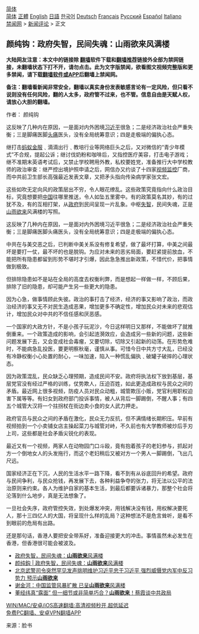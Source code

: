  <!-- 面包屑导航 --> <div class="breadcrumb"><!-- GTranslate: https://gtranslate.io/ -->  <div class="switcher notranslate">  <div class="selected">  <a href="#" onclick="return false;"> 简体</a>  </div>  <div class="option">  <a href="https://www.bannedbook.org" onclick="doGTranslate('zh-CN|zh-CN');jQuery('div.switcher div.selected a').html(jQuery(this).html());return false;" title="简体中文" class="nturl selected"> 简体</a>  <a href="https://www.bannedbook.org/zh-tw/" onclick="doGTranslate('zh-CN|zh-TW');jQuery('div.switcher div.selected a').html(jQuery(this).html());return false;" title="繁體中文" class="nturl"> 正體</a>  <a href="https://www.bannedbook.org/en/" onclick="doGTranslate('zh-CN|en');jQuery('div.switcher div.selected a').html(jQuery(this).html());return false;" title="English" class="nturl"> English</a>  <a href="https://www.bannedbook.org/ja/" onclick="doGTranslate('zh-CN|ja');jQuery('div.switcher div.selected a').html(jQuery(this).html());return false;" title="日本語" class="nturl"> 日語</a>  <a href="https://www.bannedbook.org/ko/" onclick="doGTranslate('zh-CN|ko');jQuery('div.switcher div.selected a').html(jQuery(this).html());return false;" title="한국어" class="nturl"> 한국어</a>  <a href="https://www.bannedbook.org/de/" onclick="doGTranslate('zh-CN|de');jQuery('div.switcher div.selected a').html(jQuery(this).html());return false;" title="Deutsch" class="nturl"> Deutsch</a>  <a href="https://www.bannedbook.org/fr/" onclick="doGTranslate('zh-CN|fr');jQuery('div.switcher div.selected a').html(jQuery(this).html());return false;" title="Français" class="nturl"> Français</a>  <a href="https://www.bannedbook.org/ru/" onclick="doGTranslate('zh-CN|ru');jQuery('div.switcher div.selected a').html(jQuery(this).html());return false;" title="Русский" class="nturl"> Русский</a>  <a href="https://www.bannedbook.org/es/" onclick="doGTranslate('zh-CN|es');jQuery('div.switcher div.selected a').html(jQuery(this).html());return false;" title="Español" class="nturl"> Español</a>  <a href="https://www.bannedbook.org/it/" onclick="doGTranslate('zh-CN|it');jQuery('div.switcher div.selected a').html(jQuery(this).html());return false;" title="Italiano" class="nturl"> Italiano</a>  </div>  </div>      <div class='breadcrumb-sub'><!-- Breadcrumb NavXT 6.3.0 --> <a href="https://www.bannedbook.org/" class="home">禁闻网</a> &gt; <a href="https://www.bannedbook.org/bnews/comments/" class="category">新闻评论</a> &gt; 正文</div></div><h2>颜纯钩：政府失智，民间失魂：山雨欲来风满楼</h2> <p class="notice"><b>大陆网友注意：本文中的链接除 <a href="https://github.com/bannedbook/fanqiang" >翻墙</a>软件下载和<a href="https://github.com/killgcd/justmysocks/blob/master/README.md">翻墙推荐</a>链接外全部为禁网链接，未翻墙状态下打不开，请勿点击。此为文字版禁闻，欲看图文视频完整版和更多禁闻，请下载<a href="https://github.com/bannedbook/fanqiang">翻墙软件或APP</a>后翻墙上禁闻网。</p><p>备注：翻墙看新闻非常安全，翻墙以真实身份发表敏感言论有一定风险，但只看不说则没有任何风险，翻的人太多，政府管不过来，也不管。信息自由是天赋人权，请放心大胆的翻墙。</b></p>  <div class="entry"> <p>作者： 颜纯钩</p> <p id="summary">这反映了几种内在原因，一是面对内外困境<a href="https://www.bannedbook.org/bnews/tag/%e4%b9%a0%e8%bf%91%e5%b9%b3/" class="st_tag internal_tag" rel="tag" title="标签 习近平 下的日志">习近平</a>很急；二是经济政治社会严重失衡；三是脚痛医脚<a href="https://www.bannedbook.org/bnews/tag/%e5%a4%b4%e7%97%9b/" class="st_tag internal_tag" rel="tag" title="标签 头痛 下的日志">头痛</a>医头，没有全局统筹意识；四是走极端的偏执心态。</p> <p id="conimg">继打击<a href="https://www.bannedbook.org/bnews/tag/%E8%9A%82%E8%9A%81%E9%87%91%E6%9C%8D/" class="st_tag internal_tag" rel="tag" title="标签 蚂蚁金服 下的日志">蚂蚁金服</a>﹑滴滴出行﹑教培行业等网络巨头之后，又对微信的“青少年模式”不合规，提起公诉；继讨伐奶粉和咖啡后，又指控医疗美容，打击电子游戏；继不准期末英语考试后，又禁止学校聘用外教，私校要姓党，准备推行大中学校教师的政治审查：继严控出境护照申请之后，网信办又约谈了十四家<a href="https://www.bannedbook.org/bnews/tag/%E8%A7%86%E9%A2%91%E7%9B%91%E6%8E%A7/" class="st_tag internal_tag" rel="tag" title="标签 视频监控 下的日志">视频监控</a>厂商，而中共前卫生部长高强最近发表文章，又把矛头指向传染病学家张文宏。</p> <p>这些如吹无定向风的政策层出不穷，令人眼花缭乱。这些政策究竟指向什么政治目标，究竟想要把<span class='wp_keywordlink_affiliate'><a href="https://www.bannedbook.org/" title="中国" target="_blank">中国</a></span>往哪里推送，令人如坠五里雾中。有的政策莫名其妙，有的过犹不及，有的互相打架，从<a href="https://www.bannedbook.org/bnews/tag/%e6%94%bf%e5%ba%9c/" class="st_tag internal_tag" rel="tag" title="标签 政府 下的日志">政府</a>到民间呈现一片乱象。中枢<a href="https://www.bannedbook.org/bnews/tag/%E5%A4%B1%E6%99%BA/" class="st_tag internal_tag" rel="tag" title="标签 失智 下的日志">失智</a>，民间失魂，正是<span class='wp_keywordlink'><a href="https://www.bannedbook.org/forum11/topic603.html" title="我们告诉未来 第五集 山雨欲来" target="_blank">山雨欲来</a></span>风满楼的写照。</p>  <p>这反映了几种内在原因，一是面对内外困境习近平很急；二是经济政治社会严重失衡；三是脚痛医脚头痛医头，没有全局统筹意识；四是走极端的偏执心态。</p> <p>中共在与美交恶之后，已判断中美关系没有修复希望，做了最坏打算，中美之间最坏是要打一仗，最不坏的也是脱钩。为应对未来的恶劣局面，要赶紧提前放血，不能把所有隐患都留到形势不堪时才引爆，因此急急推出新政策，不惜代价，把事情做到极致。</p> <p>但排除隐患如不是站在全局的高度去权衡利弊，而是想起一样做一样，不顾后果，排除了旧的隐患，却可能产生另一些更大的隐患。</p> <p>因为心急，做事情顾此失彼。政治的事打击了经济，经济的事又影响了政治，而政治经济的事又无不对民生造成恶果，增加更多不确定性，增加民众对未来的悲观估计，增加民众对中共的不信任感和厌恶感。</p>  <p>一个国家的大政方针，不是小孩子玩泥沙，今日这样明日又那样，不能做坏了就推倒重来。一个政策造成的影响，会引起涟漪效应，会造成另一些新的问题，这些新问题发展下去，又会变成社会毒瘤，又要切除，切除又引起新的动荡。在形势危难时，不能病急乱投医，要更明察秋毫，谨慎从事。可惜今日中共方寸大乱，已经没有冷静权衡小心处置的耐心，一味加速，陷入一种慌乱偏执﹑破罐子破摔的心理状态。</p> <p>因为政策混乱，民众缺乏心理预期，造成民间不安。政府将执法权下放到基层，基层党官没有经过严格的训练，仗势欺人，压迫百姓，如此更造成政权与民众之间的矛盾。最近网上很多视频，防疫人员对民众动粗，城管欺压小贩，党官利用职权迫害下属等等。有妇女到政府部门投诉事情，被人从背后一脚踢倒，不醒人事；有四五个城管大汉将一个拄拐杖在街边卖小食的女人武力押走。</p> <p>政府官员与民众之间的矛盾在激化，民众无力反抗，但不满情绪长期积压。早前有视频拍到一个小卖铺女店主操起菜刀与城管对峙，不久前也有大学教师被炒后手刃上司，这些都是社会矛盾尖锐化的表现。</p> <p>最近又有一个视频，两家人在动物园门口斗殴，竟有抱着孩子的老妇参与，抓起对方一个倒地女人的头发拖行，而这个老妇稍后又被对方一个男人一脚踢倒，飞出几尺远。</p>  <p>国家经济正在下沉，人民的生活水平一路下降，看不到有从谷底回升的希望。政府与民间争利，与民众抢钱，再发展下去，各种利益争夺的张力，将无法以公平的法治原则来约束。各人为维护自家的基本生活，到最后都要诉诸暴力，那整个社会将沦落到什么地步，真是无法想象了。</p> <p>一旦社会失序，政府管控失效，到处爆发冲突，用钱解决没有钱，用权解决要死人，那十三四亿人的大国，将呈现什么样的乱局？这种想法不是危言耸听，是看不到眼前的危局有出路。</p> <p>还是那句话，香港人要把安全带系好，准备迎接更大的冲击。事情虽然未必发生在香港，但香港很可能会被波及。</p> <ul class='op-related-articles' title='相关阅读'> <li><a href='https://www.bannedbook.org/bnews/ssgc/20210810/1603860.html' target='_blank'>政府失智，民间失魂：<b>山雨欲来</b>风满楼</a></li> <li><a href='https://www.bannedbook.org/bnews/baitai/20210810/1603396.html' target='_blank'>颜纯鈎 | 政府失智，民间失魂：<b>山雨欲来</b>风满楼</a></li> <li><a href='https://www.bannedbook.org/bnews/bannedvideo/20210727/1595039.html' target='_blank'>北京武警司令突然罕见发声挑明维护习近平忠于习近平  强烈威慑党内军中反习势力  预示<b>山雨欲来</b></a></li> <li><a href='https://www.bannedbook.org/bnews/finance/20210725/1593651.html' target='_blank'>谢金河：中国监管风暴扩散 已呈<b>山雨欲来</b>风满楼</a></li> <li><a href='https://www.bannedbook.org/bnews/comments/20210624/1573360.html' target='_blank'>董经纬真“露面” 但一细节或非简单巧合？<b>山雨欲来</b>！蔡霞谈中共政局</a></li> </ul> <p class="texttj"> <a href="https://github.com/bannedbook/fanqiang/wiki/V2ray%E6%9C%BA%E5%9C%BA" target="_blank">WIN/MAC/安卓/iOS高速翻墙:高清视频秒开,超低延迟</a><br/> <a href="https://github.com/bannedbook/fanqiang/wiki/%E7%A6%81%E9%97%BB%E7%BD%91%E5%AE%89%E5%8D%93%E7%BF%BB%E5%A2%99%E6%96%B0%E9%97%BBAPP" target="_blank">免费PC翻墙、安卓VPN翻墙APP</a></p> <p> 来源：脸书 </p><a name='sharetosocial'></a>  <div style="margin-bottom:5px;padding-bottom:5px;clear:both"> <div id="archive-pix-1" class="banner-ads"> <!-- AuctionX Display platform tag START --> <div id="26318x728x90x621x_ADSLOT2" clicktrack="%%CLICK_URL_ESC%%"></div> <!-- AuctionX Display platform tag END --> </div> <div id="archive-pix-2" class="banner-ads"> <!-- AuctionX Display platform tag START --> <div id="26315x300x250x621x_ADSLOT2" clicktrack="%%CLICK_URL_ESC%%"></div> <!-- AuctionX Display platform tag END --> </div> </div>  <div id="archive-pix-1" class="banner-ads"> <!-- AuctionX Display platform tag START --> <div id="26318x728x90x621x_ADSLOT3" clicktrack="%%CLICK_URL_ESC%%"></div> <!-- AuctionX Display platform tag END --> </div> </div><!--END ENTRY--> 